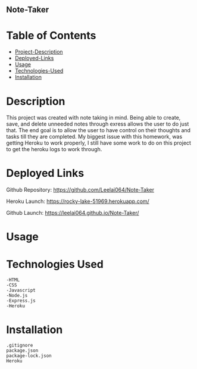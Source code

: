 ## Note-Taker

# Table of Contents
* [Project-Description](#description)
* [Deployed-Links](#deployed-links)
* [Usage](#usage)
* [Technologies-Used](#technologies-used)
* [Installation](#installation)
# Description


This project was created with note taking in mind. Being able to create, save, and delete unneeded notes through exress allows the user to do just that. The end goal is to allow the user to have control on their thoughts and tasks till they are completed. My biggest issue with this homework, was getting Heroku to work properly, I still have some work to do on this project to get the heroku logs to work through.


# Deployed Links

Github Repository: https://github.com/Leelai064/Note-Taker

Heroku Launch: https://rocky-lake-51969.herokuapp.com/ 

Github Launch: https://leelai064.github.io/Note-Taker/ 

# Usage

# Technologies Used

```
-HTML
-CSS
-Javascript
-Node.js
-Express.js
-Heroku
```

# Installation
```
.gitignore
package.json
package-lock.json
Heroku
```